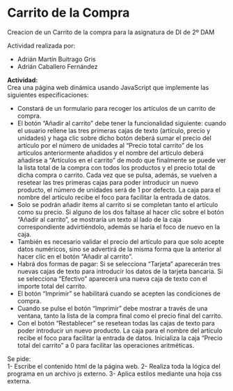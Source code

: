 # Carrito de la Compra

Creacion de un Carrito de la compra para la asignatura de DI de 2º DAM

Actividad realizada por:
  - Adrián Martín Buitrago Gris
  - Adrián Caballero Fernández


<b>Actividad:</b>
<br>
Crea una página web dinámica usando JavaScript que implemente las siguientes especificaciones: 

- Constará  de  un  formulario  para  recoger  los  artículos  de  un  carrito  de  compra.
- El botón “Añadir al carrito” debe tener la funcionalidad siguiente: cuando el usuario rellene las tres primeras cajas de texto (artículo, precio y unidades) y haga clic sobre dicho botón deberá sumar el precio del artículo por el número de unidades al “Precio total carrito” de los artículos anteriormente añadidos y el nombre del artículo deberá añadirse a “Artículos en el carrito”  de  modo  que  finalmente  se  puede  ver  la  lista  total  de  la  compra  con  todos  los 
productos y el precio total de dicha compra o carrito. Cada vez que se pulsa, además, se vuelven a resetear las tres primeras cajas para poder introducir un nuevo producto, el número de unidades será de 1 por defecto. La caja para el nombre del artículo recibe el foco para facilitar la entrada de datos.
- Solo se podrán añadir ítems al carrito si se completan tanto el artículo como su precio. Si alguno de los dos faltase al hacer clic sobre el botón “Añadir al carrito”, se mostraría un texto al lado de la caja correspondiente advirtiéndolo, además se haría el foco de nuevo en la caja.
- También es necesario validar el precio del artículo para que solo acepte datos numéricos, sino se advertirá de la misma forma que la anterior al hacer clic en el botón “Añadir al carrito”.
- Habrá dos formas de pagar: Si se selecciona “Tarjeta” aparecerán tres nuevas cajas de texto para introducir los datos de la tarjeta bancaria. Si se selecciona “Efectivo” aparecerá una nueva caja de texto con el importe total del carrito.
- El botón “Imprimir” se habilitará cuando se acepten las condiciones de compra.
- Cuando se pulse el botón “Imprimir” debe mostrar a través de una ventana, tanto la lista de la compra final como el precio final del carrito.
- Con el botón “Restablecer” se resetean todas las cajas de texto para poder introducir un nuevo producto. La caja para el nombre del artículo recibe el foco para facilitar la entrada de datos. Inicializa la caja “Precio total del carrito” a 0 para facilitar las operaciones aritméticas. 
 

Se pide:
<br>
1-  Escribe el contenido html de la página web. 
2-  Realiza toda la lógica del programa en un archivo js externo. 
3-  Aplica estilos mediante una hoja css externa.
